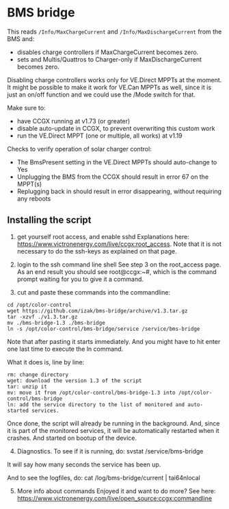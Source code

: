 # BMS bridge

This reads `/Info/MaxChargeCurrent` and `/Info/MaxDischargeCurrent` from
the BMS and:
- disables charge controllers if MaxChargeCurrent becomes zero.
- sets and Multis/Quattros to Charger-only if MaxDischargeCurrent becomes
zero.

Disabling charge controllers works only for VE.Direct MPPTs at the moment.
It might be possible to make it work for VE.Can MPPTs as well, since it is
just an on/off function and we could use the /Mode switch for that.

Make sure to:
- have CCGX running at v1.73 (or greater)
- disable auto-update in CCGX, to prevent overwriting this custom work
- run the VE.Direct MPPT (one or multiple, all works) at v1.19

Checks to verify operation of solar charger control:
- The BmsPresent setting in the VE.Direct MPPTs should auto-change to Yes
- Unplugging the BMS from the CCGX should result in error 67 on the MPPT(s)
- Replugging back in should result in error disappearing, without requiring
  any reboots

## Installing the script
1) get yourself root access, and enable sshd
Explanations here: https://www.victronenergy.com/live/ccgx:root_access.
Note that it is not necessary to do the ssh-keys as explained on that page.

2) login to the ssh command line shell
See step 3 on the root_access page. As an end result you should see root@ccgx:~#,
which is the command prompt waiting for you to give it a command.

3) cut and paste these commands into the commandline:
```
cd /opt/color-control
wget https://github.com/izak/bms-bridge/archive/v1.3.tar.gz
tar -xzvf ./v1.3.tar.gz
mv ./bms-bridge-1.3 ./bms-bridge
ln -s /opt/color-control/bms-bridge/service /service/bms-bridge
```

Note that after pasting it starts immediately. And you might have to hit enter
one last time to execute the ln command.

What it does is, line by line:
```
rm: change directory
wget: download the version 1.3 of the script
tar: unzip it
mv: move it from /opt/color-control/bms-bridge-1.3 into /opt/color-control/bms-bridge
ln: add the service directory to the list of monitored and auto-started services.
```

Once done, the script will already be running in the background. And, since it is part of the
monitored services, it will be automatically restarted when it crashes. And started on bootup
of the device.

4) Diagnostics.
To see if it is running, do:
  svstat /service/bms-bridge

It will say how many seconds the service has been up.

And to see the logfiles, do: cat /log/bms-bridge/current | tai64nlocal

5) More info about commands
Enjoyed it and want to do more? See here:
https://www.victronenergy.com/live/open_source:ccgx:commandline
